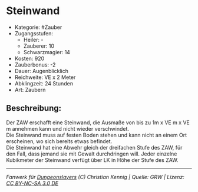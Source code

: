 # Steinwand  
- Kategorie: #Zauber  
- Zugangsstufen:  
  - Heiler: -  
  - Zauberer: 10  
  - Schwarzmagier: 14  
- Kosten: 920  
- Zauberbonus: -2  
- Dauer: Augenblicklich  
- Reichweite: VE x 2 Meter  
- Abklingzeit: 24 Stunden  
- Art: Zaubern     

## Beschreibung:
Der ZAW erschafft eine Steinwand, die Ausmaße von bis zu 1m x VE m x VE m annehmen kann und nicht wieder verschwindet.<br>Die Steinwand muss auf festen Boden stehen und kann nicht an einem Ort erscheinen, wo sich bereits etwas befindet.<br>Die Steinwand hat eine Abwehr gleich der dreifachen Stufe des ZAW, für den Fall, dass jemand sie mit Gewalt durchdringen will. Jeder einzelne Kubikmeter der Steinwand verfügt über LK in Höhe der Stufe des ZAW.


___
*Fanwerk für [Dungeonslayers](https://www.dungeonslayers.net/) (C) Christian Kennig | Quelle: GRW | Lizenz: [CC BY-NC-SA 3.0 DE](https://creativecommons.org/licenses/by-nc-sa/3.0/de/)*